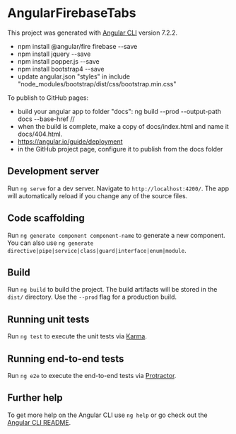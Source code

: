 # AngularFirebaseTabs

This project was generated with [Angular CLI](https://github.com/angular/angular-cli) version 7.2.2.

* npm install @angular/fire firebase --save
* npm install jquery --save
* npm install popper.js --save
* npm install bootstrap4 --save
* update angular.json "styles" in include "node_modules/bootstrap/dist/css/bootstrap.min.css"

To publish to GitHub pages:
* build your angular app to folder "docs": ng build --prod --output-path docs --base-href /<project name>/
* when the build is complete, make a copy of docs/index.html and name it docs/404.html.
* https://angular.io/guide/deployment
* in the GitHub project page, configure it to publish from the docs folder

## Development server

Run `ng serve` for a dev server. Navigate to `http://localhost:4200/`. The app will automatically reload if you change any of the source files.

## Code scaffolding

Run `ng generate component component-name` to generate a new component. You can also use `ng generate directive|pipe|service|class|guard|interface|enum|module`.

## Build

Run `ng build` to build the project. The build artifacts will be stored in the `dist/` directory. Use the `--prod` flag for a production build.

## Running unit tests

Run `ng test` to execute the unit tests via [Karma](https://karma-runner.github.io).

## Running end-to-end tests

Run `ng e2e` to execute the end-to-end tests via [Protractor](http://www.protractortest.org/).

## Further help

To get more help on the Angular CLI use `ng help` or go check out the [Angular CLI README](https://github.com/angular/angular-cli/blob/master/README.md).
